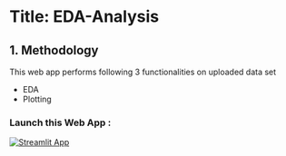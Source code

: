 # Title: EDA-Analysis
## 1. Methodology

This web app performs following 3 functionalities on uploaded data set 
- EDA 
- Plotting 

### Launch this Web App :

[![Streamlit App](https://static.streamlit.io/badges/streamlit_badge_black_white.svg)](https://share.streamlit.io/aryanspv/auto-eda-web-app/main/app.py)



